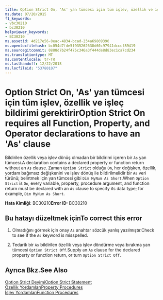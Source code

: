 ```yaml
---
title: Option Strict On, 'As' yan tümcesi için tüm işlev, özellik ve işleç bildirimi gerektirir
ms.date: 07/20/2015
f1_keywords:
- vbc30210
- bc30210
helpviewer_keywords:
- BC30210
ms.assetid: 4d217e56-0eac-4834-bcad-234a69809390
ms.openlocfilehash: bc054d7fde5f935262638d60c97941dcccf89419
ms.sourcegitcommit: 0888d7b24f475c346a3f444de8d83ec1ca7cd234
ms.translationtype: MT
ms.contentlocale: tr-TR
ms.lasthandoff: 12/22/2018
ms.locfileid: "53780107"
---
```

# <a name="option-strict-on-requires-all-function-property-and-operator-declarations-to-have-an-as-clause"></a><span data-ttu-id="7f06a-102">Option Strict On, 'As' yan tümcesi için tüm işlev, özellik ve işleç bildirimi gerektirir</span><span class="sxs-lookup"><span data-stu-id="7f06a-102">Option Strict On requires all Function, Property, and Operator declarations to have an 'As' clause</span></span>
<span data-ttu-id="7f06a-103">Bildirilen özellik veya işlev dönüş olmadan bir bildirimi içeren bir `As` yan tümcesi.</span><span class="sxs-lookup"><span data-stu-id="7f06a-103">A declaration contains a declared property or function return without an `As` clause.</span></span> <span data-ttu-id="7f06a-104">Zaman `Option Strict` olduğu `On`, her değişken, özellik, yordam bağımsız değişkenini ve işlev dönüş ile bildirilmelidir bir `As` veri türünü; belirtmek için yan tümcesi gibi `Dim MyNum As Short`.</span><span class="sxs-lookup"><span data-stu-id="7f06a-104">When `Option Strict` is `On`, every variable, property, procedure argument, and function return must be declared with an `As` clause to specify its data type; for example, `Dim MyNum As Short`.</span></span>  
  
 <span data-ttu-id="7f06a-105">**Hata Kimliği:** BC30210</span><span class="sxs-lookup"><span data-stu-id="7f06a-105">**Error ID:** BC30210</span></span>  
  
## <a name="to-correct-this-error"></a><span data-ttu-id="7f06a-106">Bu hatayı düzeltmek için</span><span class="sxs-lookup"><span data-stu-id="7f06a-106">To correct this error</span></span>  
  
1.  <span data-ttu-id="7f06a-107">Olmadığını görmek için onay `As` anahtar sözcük yanlış yazılmıştır.</span><span class="sxs-lookup"><span data-stu-id="7f06a-107">Check to see if the `As` keyword is misspelled.</span></span>  
  
2.  <span data-ttu-id="7f06a-108">Tedarik bir `As` bildirilen özellik veya işlev döndürme veya bırakma yan tümcesi `Option Strict Off`.</span><span class="sxs-lookup"><span data-stu-id="7f06a-108">Supply an `As` clause for the declared property or function return, or turn `Option Strict Off`.</span></span>  
  
## <a name="see-also"></a><span data-ttu-id="7f06a-109">Ayrıca Bkz.</span><span class="sxs-lookup"><span data-stu-id="7f06a-109">See Also</span></span>  
 [<span data-ttu-id="7f06a-110">Option Strict Deyimi</span><span class="sxs-lookup"><span data-stu-id="7f06a-110">Option Strict Statement</span></span>](../../visual-basic/language-reference/statements/option-strict-statement.md)  
 [<span data-ttu-id="7f06a-111">Özellik Yordamları</span><span class="sxs-lookup"><span data-stu-id="7f06a-111">Property Procedures</span></span>](../../visual-basic/programming-guide/language-features/procedures/property-procedures.md)  
 [<span data-ttu-id="7f06a-112">İşlev Yordamları</span><span class="sxs-lookup"><span data-stu-id="7f06a-112">Function Procedures</span></span>](../../visual-basic/programming-guide/language-features/procedures/function-procedures.md)
